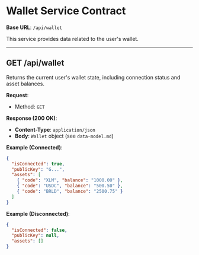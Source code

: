 # Wallet Service Contract

**Base URL**: `/api/wallet`

This service provides data related to the user's wallet.

---

## GET /api/wallet

Returns the current user's wallet state, including connection status and asset balances.

**Request**:

- Method: `GET`

**Response (200 OK)**:

- **Content-Type**: `application/json`
- **Body**: `Wallet` object (see `data-model.md`)

**Example (Connected)**:

```json
{
  "isConnected": true,
  "publicKey": "G...",
  "assets": [
    { "code": "XLM", "balance": "1000.00" },
    { "code": "USDC", "balance": "500.50" },
    { "code": "BRLD", "balance": "2500.75" }
  ]
}
```

**Example (Disconnected)**:

```json
{
  "isConnected": false,
  "publicKey": null,
  "assets": []
}
```
